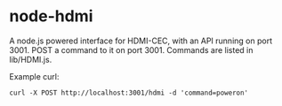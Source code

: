 # node-hdmi

A node.js powered interface for HDMI-CEC, with an API running on port 3001.
POST a command to it on port 3001. Commands are listed in lib/HDMI.js.

Example curl:

`curl -X POST http://localhost:3001/hdmi -d 'command=poweron'` 
